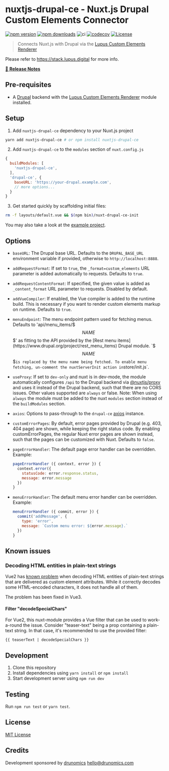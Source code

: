# nuxtjs-drupal-ce - Nuxt.js Drupal Custom Elements Connector

[![npm version][npm-version-src]][npm-version-href]
[![npm downloads][npm-downloads-src]][npm-downloads-href]
![ci](https://github.com/drunomics/nuxt-module-drupal-ce/workflows/ci/badge.svg)
[![codecov][codecov-src]][codecov-href]
[![License][license-src]][license-href]

> Connects Nuxt.js with Drupal via the [Lupus Custom Elements Renderer](https://www.drupal.org/project/lupus_ce_renderer) 

Please refer to https://stack.lupus.digital for more info.

[📖 **Release Notes**](./CHANGELOG.md)

## Pre-requisites

* A [Drupal](https://drupal.org) backend with the 
  [Lupus Custom Elements Renderer](https://www.drupal.org/project/lupus_ce_renderer) 
  module installed. 

## Setup

1. Add `nuxtjs-drupal-ce` dependency to your Nuxt.js project

```bash
yarn add nuxtjs-drupal-ce # or npm install nuxtjs-drupal-ce
```

2. Add `nuxtjs-drupal-ce` to the `modules` section of `nuxt.config.js`

```js
{
  buildModules: [
    'nuxtjs-drupal-ce',
  ],
  'drupal-ce', {
    baseURL: 'https://your-drupal.example.com',
    // more options...
  }
}
```
3. Get started quickly by scaffolding initial files:
```bash
rm -f layouts/default.vue && $(npm bin)/nuxt-drupal-ce-init
```

You may also take a look at the [example project](https://github.com/drunomics/lupus-nuxtjs-drupal-stack-example).

## Options

- `baseURL`: The Drupal base URL. Defaults to the `DRUPAL_BASE_URL`
   environment variable if provided, otherwise to `http://localhost:8888`.

- `addRequestFormat`: If set to `true`, the `_format=custom_elements` URL parameter
  is added automatically to requests. Defaults to `true`. 
  
- `addRequestContentFormat`: If specified, the given value is added as `_content_format`
  URL parameter to requests. Disabled by default.

- `addVueCompiler`: If enabled, the Vue compiler is added to the runtime build. This
  is necessary if you want to render custom elements markup on runtime. Defaults to `true`.

- `menuEndpoint`: The menu endpoint pattern used for fetching menus. Defaults to 'api/menu_items/$$$NAME$$$' as fitting
  to the API provided by the [Rest menu items](https://www.drupal.org/project/rest_menu_items) Drupal module.
  `$$$NAME$$$` is replaced by the menu name being fetched. To enable menu fetching, un-comment the nuxtServerInit action
  in `store/init.js`.

- `useProxy`: If set to `dev-only` and nuxt is in dev-mode, the module automatically 
  configures `/api` to the Drupal backend via 
  [@nuxtjs/proxy](https://github.com/nuxt-community/proxy-module) and uses it instead of 
  the Drupal backend, such that there are no CORS issues. Other values supported are
  `always` or false.
   Note: When using `always` the module must be added to the nuxt `modules` section instead
   of the `buildModules` section.

- `axios`: Options to pass-through to the `drupal-ce`
  [axios](https://github.com/nuxt-community/axios-module) instance.

- `customErrorPages`: By default, error pages provided by Drupal (e.g. 403, 404 page) are shown,
   while keeping the right status code. By enabling customErrorPages, the regular Nuxt error
   pages are shown instead, such that the pages can be customized with Nuxt. Defaults to `false`.

- `pageErrorHandler`: The default page error handler can be overridden. Example:
  ```javascript
  pageErrorHandler ({ context, error }) {
    context.error({
      statusCode: error.response.status,
      message: error.message
    })
  }
  ```

- `menuErrorHandler`: The default menu error handler can be overridden. Example:
  ```javascript
  menuErrorHandler ({ commit, error }) {
    commit('addMessage', {
      type: 'error',
      message: `Custom menu error: ${error.message}.`
    })
  }
  ```


## Known issues

### Decoding HTML entities in plain-text strings

Vue2 has [known problem](https://github.com/vuejs/vue/issues/8805) when decoding HTML entities
of plain-text strings that are delivered as custom element attributes. While it correctly decodes
some HTML-encoded characters, it does not handle all of them.

The problem has been fixed in Vue3.

#### Filter "decodeSpecialChars"

For Vue2, this nuxt-module provides a Vue filter that can be used to work-a-round the issue.
Consider "teaser-text" being a prop containing a plain-text string. In that case, it's
recommended to use the provided filter:

   `{{ teaserText | decodeSpecialChars }}`


## Development

1. Clone this repository
2. Install dependencies using `yarn install` or `npm install`
3. Start development server using `npm run dev`

## Testing

Run `npm run test` or `yarn test`.

## License

[MIT License](./LICENSE)

## Credits

Development sponsored by [drunomics](https://drunomics.com) <hello@drunomics.com>

<!-- Badges -->
[npm-version-src]: https://img.shields.io/npm/v/nuxtjs-drupal-ce/latest.svg
[npm-version-href]: https://npmjs.com/package/nuxtjs-drupal-ce

[npm-downloads-src]: https://img.shields.io/npm/dt/nuxtjs-drupal-ce.svg
[npm-downloads-href]: https://npmjs.com/package/nuxtjs-drupal-ce

[codecov-src]: https://codecov.io/gh/drunomics/nuxt-module-drupal-ce/branch/1.x/graph/badge.svg?token=vX3zknQWZv
[codecov-href]: https://codecov.io/gh/drunomics/nuxt-module-drupal-ce

[license-src]: https://img.shields.io/npm/l/nuxtjs-drupal-ce.svg
[license-href]: https://npmjs.com/package/nuxtjs-drupal-ce
